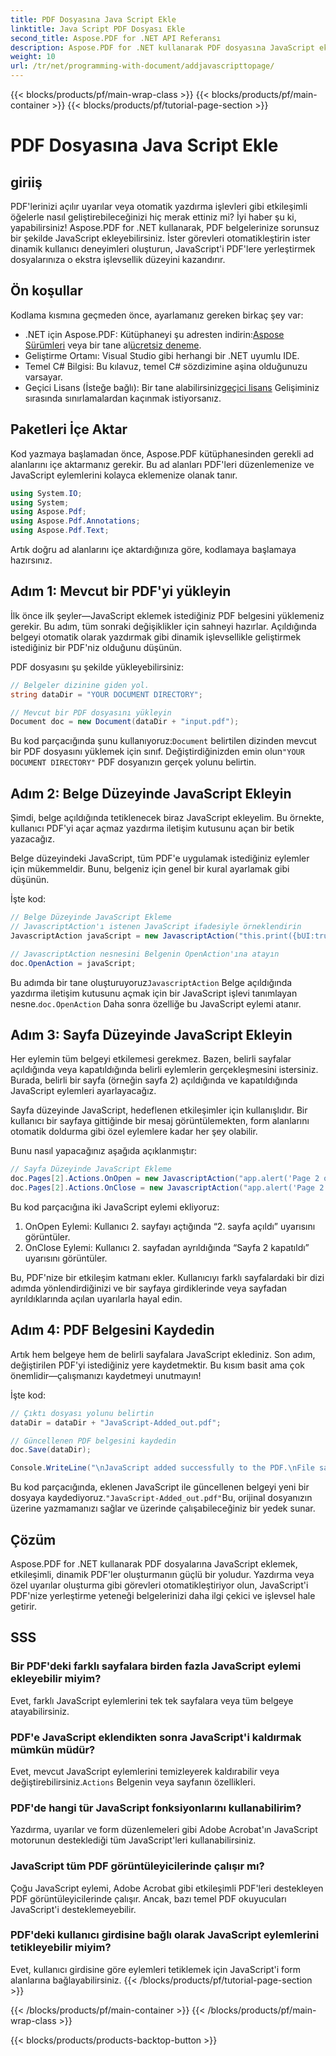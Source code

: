 ```yaml
---
title: PDF Dosyasına Java Script Ekle
linktitle: Java Script PDF Dosyası Ekle
second_title: Aspose.PDF for .NET API Referansı
description: Aspose.PDF for .NET kullanarak PDF dosyasına JavaScript eklemeyi öğrenin. Belge ve sayfa düzeyinde komut dosyası oluşturma için kod eğitimleriyle adım adım kılavuz.
weight: 10
url: /tr/net/programming-with-document/addjavascripttopage/
---
```


{{< blocks/products/pf/main-wrap-class >}}
{{< blocks/products/pf/main-container >}}
{{< blocks/products/pf/tutorial-page-section >}}

# PDF Dosyasına Java Script Ekle

## giriiş

PDF'lerinizi açılır uyarılar veya otomatik yazdırma işlevleri gibi etkileşimli öğelerle nasıl geliştirebileceğinizi hiç merak ettiniz mi? İyi haber şu ki, yapabilirsiniz! Aspose.PDF for .NET kullanarak, PDF belgelerinize sorunsuz bir şekilde JavaScript ekleyebilirsiniz. İster görevleri otomatikleştirin ister dinamik kullanıcı deneyimleri oluşturun, JavaScript'i PDF'lere yerleştirmek dosyalarınıza o ekstra işlevsellik düzeyini kazandırır.

## Ön koşullar

Kodlama kısmına geçmeden önce, ayarlamanız gereken birkaç şey var:

-  .NET için Aspose.PDF: Kütüphaneyi şu adresten indirin:[Aspose Sürümleri](https://releases.aspose.com/pdf/net/) veya bir tane al[ücretsiz deneme](https://releases.aspose.com/).
- Geliştirme Ortamı: Visual Studio gibi herhangi bir .NET uyumlu IDE.
- Temel C# Bilgisi: Bu kılavuz, temel C# sözdizimine aşina olduğunuzu varsayar.
-  Geçici Lisans (İsteğe bağlı): Bir tane alabilirsiniz[geçici lisans](https://purchase.aspose.com/temporary-license/) Gelişiminiz sırasında sınırlamalardan kaçınmak istiyorsanız.

## Paketleri İçe Aktar

Kod yazmaya başlamadan önce, Aspose.PDF kütüphanesinden gerekli ad alanlarını içe aktarmanız gerekir. Bu ad alanları PDF'leri düzenlemenize ve JavaScript eylemlerini kolayca eklemenize olanak tanır.

```csharp
using System.IO;
using System;
using Aspose.Pdf;
using Aspose.Pdf.Annotations;
using Aspose.Pdf.Text;
```

Artık doğru ad alanlarını içe aktardığınıza göre, kodlamaya başlamaya hazırsınız.

## Adım 1: Mevcut bir PDF'yi yükleyin

İlk önce ilk şeyler—JavaScript eklemek istediğiniz PDF belgesini yüklemeniz gerekir. Bu adım, tüm sonraki değişiklikler için sahneyi hazırlar. Açıldığında belgeyi otomatik olarak yazdırmak gibi dinamik işlevsellikle geliştirmek istediğiniz bir PDF'niz olduğunu düşünün.

PDF dosyasını şu şekilde yükleyebilirsiniz:

```csharp
// Belgeler dizinine giden yol.
string dataDir = "YOUR DOCUMENT DIRECTORY";

// Mevcut bir PDF dosyasını yükleyin
Document doc = new Document(dataDir + "input.pdf");
```

 Bu kod parçacığında şunu kullanıyoruz:`Document` belirtilen dizinden mevcut bir PDF dosyasını yüklemek için sınıf. Değiştirdiğinizden emin olun`"YOUR DOCUMENT DIRECTORY"` PDF dosyanızın gerçek yolunu belirtin.

## Adım 2: Belge Düzeyinde JavaScript Ekleyin

Şimdi, belge açıldığında tetiklenecek biraz JavaScript ekleyelim. Bu örnekte, kullanıcı PDF'yi açar açmaz yazdırma iletişim kutusunu açan bir betik yazacağız.

Belge düzeyindeki JavaScript, tüm PDF'e uygulamak istediğiniz eylemler için mükemmeldir. Bunu, belgeniz için genel bir kural ayarlamak gibi düşünün.

İşte kod:

```csharp
// Belge Düzeyinde JavaScript Ekleme
// JavascriptAction'ı istenen JavaScript ifadesiyle örneklendirin
JavascriptAction javaScript = new JavascriptAction("this.print({bUI:true,bSilent:false,bShrinkToFit:true});");

// JavascriptAction nesnesini Belgenin OpenAction'ına atayın
doc.OpenAction = javaScript;
```

 Bu adımda bir tane oluşturuyoruz`JavascriptAction` Belge açıldığında yazdırma iletişim kutusunu açmak için bir JavaScript işlevi tanımlayan nesne.`doc.OpenAction` Daha sonra özelliğe bu JavaScript eylemi atanır.

## Adım 3: Sayfa Düzeyinde JavaScript Ekleyin

Her eylemin tüm belgeyi etkilemesi gerekmez. Bazen, belirli sayfalar açıldığında veya kapatıldığında belirli eylemlerin gerçekleşmesini istersiniz. Burada, belirli bir sayfa (örneğin sayfa 2) açıldığında ve kapatıldığında JavaScript eylemleri ayarlayacağız.

Sayfa düzeyinde JavaScript, hedeflenen etkileşimler için kullanışlıdır. Bir kullanıcı bir sayfaya gittiğinde bir mesaj görüntülemekten, form alanlarını otomatik doldurma gibi özel eylemlere kadar her şey olabilir.

Bunu nasıl yapacağınız aşağıda açıklanmıştır:

```csharp
// Sayfa Düzeyinde JavaScript Ekleme
doc.Pages[2].Actions.OnOpen = new JavascriptAction("app.alert('Page 2 opened')");
doc.Pages[2].Actions.OnClose = new JavascriptAction("app.alert('Page 2 closed')");
```

Bu kod parçacığına iki JavaScript eylemi ekliyoruz:
1. OnOpen Eylemi: Kullanıcı 2. sayfayı açtığında “2. sayfa açıldı” uyarısını görüntüler.
2. OnClose Eylemi: Kullanıcı 2. sayfadan ayrıldığında “Sayfa 2 kapatıldı” uyarısını görüntüler.

Bu, PDF'nize bir etkileşim katmanı ekler. Kullanıcıyı farklı sayfalardaki bir dizi adımda yönlendirdiğinizi ve bir sayfaya girdiklerinde veya sayfadan ayrıldıklarında açılan uyarılarla hayal edin.

## Adım 4: PDF Belgesini Kaydedin

Artık hem belgeye hem de belirli sayfalara JavaScript eklediniz. Son adım, değiştirilen PDF'yi istediğiniz yere kaydetmektir. Bu kısım basit ama çok önemlidir—çalışmanızı kaydetmeyi unutmayın!

İşte kod:

```csharp
// Çıktı dosyası yolunu belirtin
dataDir = dataDir + "JavaScript-Added_out.pdf";

// Güncellenen PDF belgesini kaydedin
doc.Save(dataDir);

Console.WriteLine("\nJavaScript added successfully to the PDF.\nFile saved at " + dataDir);
```

 Bu kod parçacığında, eklenen JavaScript ile güncellenen belgeyi yeni bir dosyaya kaydediyoruz.`"JavaScript-Added_out.pdf"`Bu, orijinal dosyanızın üzerine yazmamanızı sağlar ve üzerinde çalışabileceğiniz bir yedek sunar.

## Çözüm

Aspose.PDF for .NET kullanarak PDF dosyalarına JavaScript eklemek, etkileşimli, dinamik PDF'ler oluşturmanın güçlü bir yoludur. Yazdırma veya özel uyarılar oluşturma gibi görevleri otomatikleştiriyor olun, JavaScript'i PDF'nize yerleştirme yeteneği belgelerinizi daha ilgi çekici ve işlevsel hale getirir.

## SSS

### Bir PDF'deki farklı sayfalara birden fazla JavaScript eylemi ekleyebilir miyim?
Evet, farklı JavaScript eylemlerini tek tek sayfalara veya tüm belgeye atayabilirsiniz.

### PDF'e JavaScript eklendikten sonra JavaScript'i kaldırmak mümkün müdür?
Evet, mevcut JavaScript eylemlerini temizleyerek kaldırabilir veya değiştirebilirsiniz.`Actions` Belgenin veya sayfanın özellikleri.

### PDF'de hangi tür JavaScript fonksiyonlarını kullanabilirim?
Yazdırma, uyarılar ve form düzenlemeleri gibi Adobe Acrobat'ın JavaScript motorunun desteklediği tüm JavaScript'leri kullanabilirsiniz.

### JavaScript tüm PDF görüntüleyicilerinde çalışır mı?
Çoğu JavaScript eylemi, Adobe Acrobat gibi etkileşimli PDF'leri destekleyen PDF görüntüleyicilerinde çalışır. Ancak, bazı temel PDF okuyucuları JavaScript'i desteklemeyebilir.

### PDF'deki kullanıcı girdisine bağlı olarak JavaScript eylemlerini tetikleyebilir miyim?
Evet, kullanıcı girdisine göre eylemleri tetiklemek için JavaScript'i form alanlarına bağlayabilirsiniz.
{{< /blocks/products/pf/tutorial-page-section >}}

{{< /blocks/products/pf/main-container >}}
{{< /blocks/products/pf/main-wrap-class >}}

{{< blocks/products/products-backtop-button >}}
